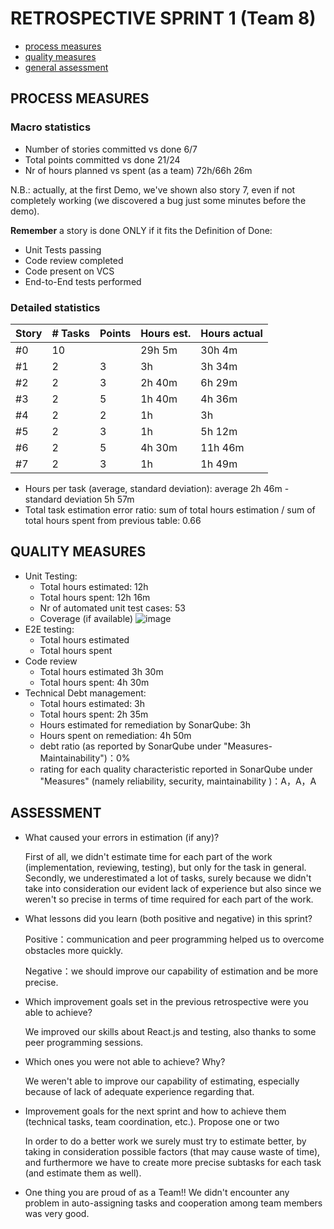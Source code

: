 RETROSPECTIVE SPRINT 1 (Team 8)
=====================================


- [process measures](#process-measures)
- [quality measures](#quality-measures)
- [general assessment](#assessment)

## PROCESS MEASURES 

### Macro statistics

- Number of stories committed vs done  6/7
- Total points committed vs done 21/24
- Nr of hours planned vs spent (as a team) 72h/66h 26m

N.B.: actually, at the first Demo, we've shown also story 7, even if not completely working (we discovered a bug just some minutes before the demo).

**Remember**  a story is done ONLY if it fits the Definition of Done:
 
- Unit Tests passing
- Code review completed
- Code present on VCS
- End-to-End tests performed 

### Detailed statistics

| Story  | # Tasks | Points | Hours est. | Hours actual |
|--------|---------|--------|------------|--------------|
| #0     |   10    |        |   29h 5m   |  30h 4m      |
| #1     |    2    |   3    |    3h      |    3h 34m    |
| #2     |    2    |   3    |   2h 40m   |    6h 29m    |
| #3     |    2    |   5    |   1h 40m   |    4h 36m    |
| #4     |    2    |   2    |     1h     |     3h       |
| #5     |    2    |   3    |     1h     |   5h 12m     |
| #6     |    2    |   5    |  4h 30m    |   11h 46m    |
| #7     |    2    |   3    |    1h      |  1h 49m      |



- Hours per task (average, standard deviation): average 2h 46m - standard deviation 5h 57m
- Total task estimation error ratio: sum of total hours estimation / sum of total hours spent from previous table: 0.66

  
## QUALITY MEASURES 

- Unit Testing:
  - Total hours estimated: 12h
  - Total hours spent: 12h 16m
  - Nr of automated unit test cases: 53
  - Coverage (if available)
  ![image](https://github.com/s269731/PULSeBS-Team8/blob/master/Retrospectives/coverageS1.png)
- E2E testing:
  - Total hours estimated
  - Total hours spent
- Code review 
  - Total hours estimated 3h 30m
  - Total hours spent: 4h 30m
- Technical Debt management:
  - Total hours estimated: 3h
  - Total hours spent: 2h 35m 
  - Hours estimated for remediation by SonarQube: 3h
  - Hours spent on remediation: 4h 50m
  - debt ratio (as reported by SonarQube under "Measures-Maintainability")：0%
  - rating for each quality characteristic reported in SonarQube under "Measures" (namely reliability, security, maintainability )：A，A，A
  


## ASSESSMENT

- What caused your errors in estimation (if any)?

  First of all, we didn't estimate time for each part of the work (implementation, reviewing, testing), but only for the task in general. Secondly, we underestimated a lot of tasks, surely because we didn't take into consideration our evident lack of experience but also since we weren't so precise in terms of time required for each part of the work.

- What lessons did you learn (both positive and negative) in this sprint?

  Positive：communication and peer programming helped us to overcome obstacles more quickly.
  
  Negative：we should improve our capability of estimation and be more precise.

- Which improvement goals set in the previous retrospective were you able to achieve? 

  We improved our skills about React.js and testing, also thanks to some peer programming sessions.

- Which ones you were not able to achieve? Why?

  We weren't able to improve our capability of estimating, especially because of lack of adequate experience regarding that.

- Improvement goals for the next sprint and how to achieve them (technical tasks, team coordination, etc.). Propose one or two

  In order to do a better work we surely must try to estimate better, by taking in consideration possible factors (that may cause waste of time), and furthermore we have to create more precise subtasks for each task (and estimate them as well).

- One thing you are proud of as a Team!!
  We didn't encounter any problem in auto-assigning tasks and cooperation among team members was very good.